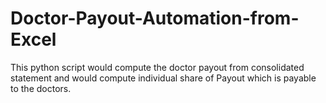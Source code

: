 # Doctor-Payout-Automation-from-Excel
This python script would compute the doctor payout from consolidated statement and would compute individual share of Payout which is payable to the doctors.
